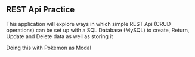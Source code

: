 ## REST Api Practice

This application will explore ways in which simple REST Api (CRUD operations) can be set up with a SQL Database (MySQL) to create, Return, Update and Delete data as well as storing it

Doing this with Pokemon as Modal
